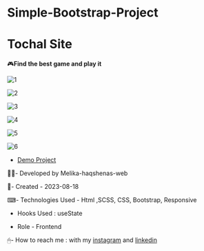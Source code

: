 # Simple-Bootstrap-Project
# Tochal Site

🎮**Find the best game and play it**

![1](https://github.com/Melika-haqshenas-web/Simple-Bootstrap-Project/assets/126666369/fd131cde-1088-42f2-aa21-552f6b563907)

![2](https://github.com/Melika-haqshenas-web/Simple-Bootstrap-Project/assets/126666369/d32e0f0f-befe-41e1-b2b3-8e2b4ebdd0da)

![3](https://github.com/Melika-haqshenas-web/Simple-Bootstrap-Project/assets/126666369/c5a74a84-3d5f-4f3b-9f62-d939f33f3b03)

![4](https://github.com/Melika-haqshenas-web/Simple-Bootstrap-Project/assets/126666369/82cd0d31-1811-4000-84ae-e4483130f419)

![5](https://github.com/Melika-haqshenas-web/Simple-Bootstrap-Project/assets/126666369/17348f13-0455-4e64-b97f-96affe9a8d8a)

![6](https://github.com/Melika-haqshenas-web/Simple-Bootstrap-Project/assets/126666369/f3d3d466-590b-40e4-ad29-292b7de6b122)

- [Demo Project](https://melika-haqshenas-web.github.io/Simple-Bootstrap-Project/)

👩‍💻- Developed by Melika-haqshenas-web

📅- Created - 2023-08-18

⌨- Technologies Used - Html ,SCSS, CSS, Bootstrap, Responsive

- Hooks Used : useState 

- Role - Frontend

🖱- How to reach me : with my [instagram](https://www.instagram.com/melika.haqshenas_web/) and [linkedin](https://www.linkedin.com/in/melika-haqshenas-web/)
